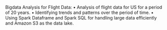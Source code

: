 
Bigdata Analysis for Flight Data:
•	Analysis of flight data for US for a period of 20 years.
•	Identifying trends and patterns over the period of time.
•	Using Spark Dataframe and Spark SQL for handling large data efficiently and Amazon S3 as the data lake.


